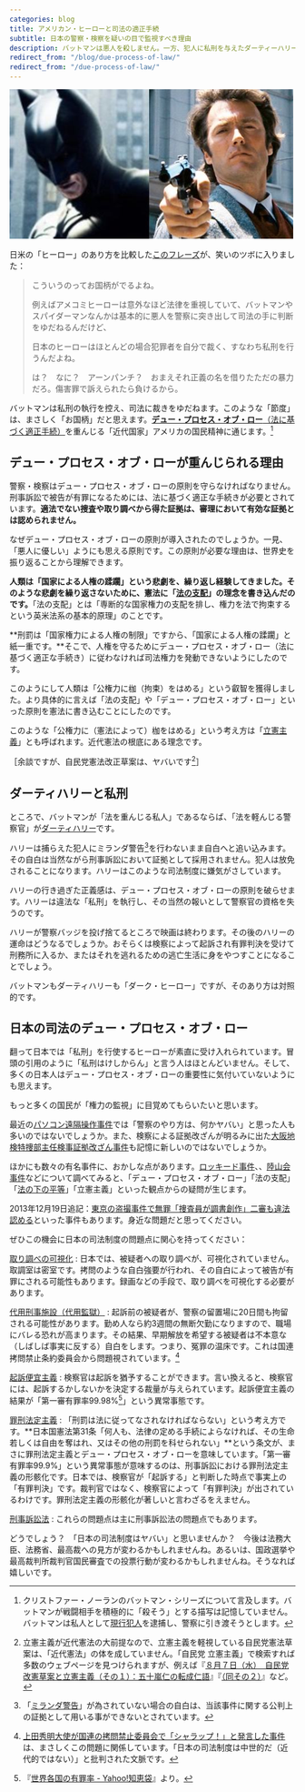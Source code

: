 ```yaml
---
categories: blog
title: アメリカン・ヒーローと司法の適正手続
subtitle: 日本の警察・検察を疑いの目で監視すべき理由
description: バットマンは悪人を殺しません。一方、犯人に私刑を与えたダーティーハリーは警察を辞めます。
redirect_from: "/blog/due-process-of-law/"
redirect_from: "/due-process-of-law/"
---
```


![](/images/blog/2013-08-15-due-process-of-law/batman-and-harry.jpg)

日米の「ヒーロー」のあり方を比較した[このフレーズ][quote_source]が、笑いのツボに入りました：

[quote_source]: http://d.hatena.ne.jp/tokunoriben/20130813/1376415786

> こういうのってお国柄がでるよね。
> 
> 例えばアメコミヒーローは意外なほど法律を重視していて、バットマンやスパイダーマンなんかは基本的に悪人を警察に突き出して司法の手に判断をゆだねるんだけど、
> 
> 日本のヒーローはほとんどの場合犯罪者を自分で裁く、すなわち私刑を行うんだよね。
> 
> は？　なに？　アーンパンチ？　おまえそれ正義の名を借りたただの暴力だろ。傷害罪で訴えられたら負けるから。

バットマンは私刑の執行を控え、司法に裁きをゆだねます。このような「節度」は、まさしく「お国柄」だと思えます。[**デュー・プロセス・オブ・ロー**（法に基づく適正手続）][due_process]を重んじる「近代国家」アメリカの国民精神に通じます。[^batman]

[due_process]: http://ja.wikipedia.org/wiki/%E3%83%87%E3%83%A5%E3%83%BC%E3%83%BB%E3%83%97%E3%83%AD%E3%82%BB%E3%82%B9%E3%83%BB%E3%82%AA%E3%83%96%E3%83%BB%E3%83%AD%E3%83%BC 

[^batman]: クリストファー・ノーランのバットマン・シリーズについて言及します。バットマンが戦闘相手を積極的に「殺そう」とする描写は記憶していません。バットマンは私人として[現行犯人][In_flagrante_delicto]を逮捕し、警察に引き渡そうとします。

[In_flagrante_delicto]: http://ja.wikipedia.org/wiki/%E7%8F%BE%E8%A1%8C%E7%8A%AF

## デュー・プロセス・オブ・ローが重んじられる理由 ##

警察・検察はデュー・プロセス・オブ・ローの原則を守らなければなりません。刑事訴訟で被告が有罪になるためには、法に基づく適正な手続きが必要とされています。**適法でない捜査や取り調べから得た証拠は、審理において有効な証拠とは認められません。**

なぜデュー・プロセス・オブ・ローの原則が導入されたのでしょうか。一見、「悪人に優しい」ようにも思える原則です。この原則が必要な理由は、世界史を振り返ることから理解できます。

**人類は「国家による人権の蹂躙」という悲劇を、繰り返し経験してきました。そのような悲劇を繰り返さないために、憲法に「[法の支配][rule_of_law]」の理念を書き込んだのです。**「法の支配」とは「専断的な国家権力の支配を排し、権力を法で拘束するという英米法系の基本的原理」のことです。

[rule_of_law]: http://ja.wikipedia.org/wiki/%E6%B3%95%E3%81%AE%E6%94%AF%E9%85%8D

**刑罰は「国家権力による人権の制限」ですから、「国家による人権の蹂躙」と紙一重です。**そこで、人権を守るためにデュー・プロセス・オブ・ロー（法に基づく適正な手続き）に従わなければ司法権力を発動できないようにしたのです。

このようにして人類は「公権力に枷（拘束）をはめる」という叡智を獲得しました。より具体的に言えば「法の支配」や「デュー・プロセス・オブ・ロー」といった原則を憲法に書き込むことにしたのです。

このような「公権力に（憲法によって）枷をはめる」という考え方は「[立憲主義][constitutionalism]」とも呼ばれます。近代憲法の根底にある理念です。

[constitutionalism]: http://ja.wikipedia.org/wiki/%E7%AB%8B%E6%86%B2%E4%B8%BB%E7%BE%A9

［余談ですが、自民党憲法改正草案は、ヤバいです[^ldp_constitution]］

[^ldp_constitution]: 立憲主義が近代憲法の大前提なので、立憲主義を軽視している自民党憲法草案は、「近代憲法」の体を成していません。「自民党 立憲主義」で検索すれば多数のウェブページを見つけられますが、例えば『[８月７日（水）　自民党改憲草案と立憲主義（その１）：五十嵐仁の転成仁語](http://igajin.blog.so-net.ne.jp/2013-08-07)』『[（同その２）](http://igajin.blog.so-net.ne.jp/2013-08-08)』など。

## ダーティハリーと私刑 ##

ところで、バットマンが「法を重んじる私人」であるならば、「法を軽んじる警察官」が[ダーティハリー][dirty_harry]です。

[dirty_harry]: http://ja.wikipedia.org/wiki/%E3%83%80%E3%83%BC%E3%83%86%E3%82%A3%E3%83%8F%E3%83%AA%E3%83%BC

ハリーは捕らえた犯人にミランダ警告[^miranda_warning_desc]を行わないまま自白へと追い込みます。その自白は当然ながら刑事訴訟において証拠として採用されません。犯人は放免されることになります。ハリーはこのような司法制度に嫌気がさしています。

[^miranda_warning_desc]: 「[ミランダ警告][miranda_warning]」が為されていない場合の自白は、当該事件に関する公判上の証拠として用いる事ができないとされています。

[miranda_warning]: http://ja.wikipedia.org/wiki/%E3%83%9F%E3%83%A9%E3%83%B3%E3%83%80%E8%AD%A6%E5%91%8A

ハリーの行き過ぎた正義感は、デュー・プロセス・オブ・ローの原則を破らせます。ハリーは違法な「私刑」を執行し、その当然の報いとして警察官の資格を失うのです。

ハリーが警察バッジを投げ捨てるところで映画は終わります。その後のハリーの運命はどうなるでしょうか。おそらくは検察によって起訴され有罪判決を受けて刑務所に入るか、またはそれを逃れるための逃亡生活に身をやつすことになることでしょう。

バットマンもダーティハリーも「ダーク・ヒーロー」ですが、そのあり方は対照的です。

## 日本の司法のデュー・プロセス・オブ・ロー ##

翻って日本では「私刑」を行使するヒーローが素直に受け入れられています。冒頭の引用のように「私刑はけしからん」と言う人はほとんどいません。そして、多くの日本人はデュー・プロセス・オブ・ローの重要性に気付いていないようにも思えます。

もっと多くの国民が「権力の監視」に目覚めてもらいたいと思います。

最近の[パソコン遠隔操作事件][pc_remote_op_case]では「警察のやり方は、何かヤバい」と思った人も多いのではないでしょうか。また、検察による証拠改ざんが明るみに出た[大阪地検特捜部主任検事証拠改ざん事件](http://ja.wikipedia.org/wiki/%E5%A4%A7%E9%98%AA%E5%9C%B0%E6%A4%9C%E7%89%B9%E6%8D%9C%E9%83%A8%E4%B8%BB%E4%BB%BB%E6%A4%9C%E4%BA%8B%E8%A8%BC%E6%8B%A0%E6%94%B9%E3%81%96%E3%82%93%E4%BA%8B%E4%BB%B6)も記憶に新しいのではないでしょうか。

ほかにも数々の有名事件に、おかしな点があります。[ロッキード事件][lockheed_case]、、[陸山会事件][rikuzankai_case]などについて調べてみると、「デュー・プロセス・オブ・ロー」「法の支配」「[法の下の平等][equality]」「立憲主義」といった観点からの疑問が生じます。

[pc_remote_op_case]: http://ja.wikipedia.org/wiki/%E3%83%91%E3%82%BD%E3%82%B3%E3%83%B3%E9%81%A0%E9%9A%94%E6%93%8D%E4%BD%9C%E4%BA%8B%E4%BB%B6
[lockheed_case]: http://ja.wikipedia.org/wiki/%E3%83%AD%E3%83%83%E3%82%AD%E3%83%BC%E3%83%89%E4%BA%8B%E4%BB%B6
[rikuzankai_case]: http://ja.wikipedia.org/wiki/%E9%99%B8%E5%B1%B1%E4%BC%9A%E4%BA%8B%E4%BB%B6
[equality]: http://ja.wikipedia.org/wiki/%E6%B3%95%E3%81%AE%E4%B8%8B%E3%81%AE%E5%B9%B3%E7%AD%89

2013年12月19日追記：[東京の盗撮事件で無罪「捜査員が調書創作」二審も違法認める](http://www.nikkei.com/article/DGXNASDG1703T_X11C13A2CC1000/)といった事件もあります。身近な問題だと思ってください。

ぜひこの機会に日本の司法制度の問題点に関心を持ってください：

[取り調べの可視化](http://kotobank.jp/word/%E5%8F%96%E3%82%8A%E8%AA%BF%E3%81%B9%E3%81%AE%E5%8F%AF%E8%A6%96%E5%8C%96)
: 日本では、被疑者への取り調べが、可視化されていません。取調室は密室です。拷問のような自白強要が行われ、その自白によって被告が有罪にされる可能性もあります。録画などの手段で、取り調べを可視化する必要があります。

[代用刑事施設（代用監獄）](http://ja.wikipedia.org/wiki/%E4%BB%A3%E7%94%A8%E5%88%91%E4%BA%8B%E6%96%BD%E8%A8%AD)
: 起訴前の被疑者が、警察の留置場に20日間も拘留される可能性があります。勤め人なら約3週間の無断欠勤になりますので、職場にバレる恐れが高まります。その結果、早期解放を希望する被疑者は不本意な（しばしば事実に反する）自白をします。つまり、冤罪の温床です。これは国連拷問禁止条約委員会から問題視されています。[^un_human_rights]

[起訴便宜主義](http://ja.wikipedia.org/wiki/%E8%B5%B7%E8%A8%B4%E4%BE%BF%E5%AE%9C%E4%B8%BB%E7%BE%A9)
: 検察官は起訴を猶予することができます。言い換えると、検察官には、起訴するかしないかを決定する裁量が与えられています。起訴便宜主義の結果が「第一審有罪率99.98%[^guilty_rate]」という異常事態です。

[罪刑法定主義](http://ja.wikipedia.org/wiki/%E7%BD%AA%E5%88%91%E6%B3%95%E5%AE%9A%E4%B8%BB%E7%BE%A9)
: 「刑罰は法に従ってなされなければならない」という考え方です。**日本国憲法第31条「何人も、法律の定める手続によらなければ、その生命若しくは自由を奪はれ、又はその他の刑罰を科せられない」**という条文が、まさに罪刑法定主義とデュー・プロセス・オブ・ローを意味しています。「第一審有罪率99.9%」という異常事態が意味するのは、刑事訴訟における罪刑法定主義の形骸化です。日本では、検察官が「起訴する」と判断した時点で事実上の「有罪判決」です。裁判官ではなく、検察官によって「有罪判決」が出されているわけです。罪刑法定主義の形骸化が著しいと言わざるをえません。

[^guilty_rate]: 『[世界各国の有罪率 - Yahoo!知恵袋](http://note.chiebukuro.yahoo.co.jp/detail/n44514)』より。

[^un_human_rights]: [上田秀明大使が国連の拷問禁止委員会で「シャラップ！」と発言した事件](http://www.huffingtonpost.jp/2013/06/10/ueda_hideaki_shutup_n_3418262.html)は、まさしくこの問題に関係しています。「日本の司法制度は中世的だ（近代的ではない）」と批判された文脈です。

[刑事訴訟法](http://ja.wikipedia.org/wiki/%E5%88%91%E4%BA%8B%E8%A8%B4%E8%A8%9F%E6%B3%95)
: これらの問題点は主に刑事訴訟法の問題点でもあります。

どうでしょう？　「日本の司法制度はヤバい」と思いませんか？　今後は法務大臣、法務省、最高裁への見方が変わるかもしれませんね。あるいは、国政選挙や最高裁判所裁判官国民審査での投票行動が変わるかもしれませんね。そうなれば嬉しいです。
